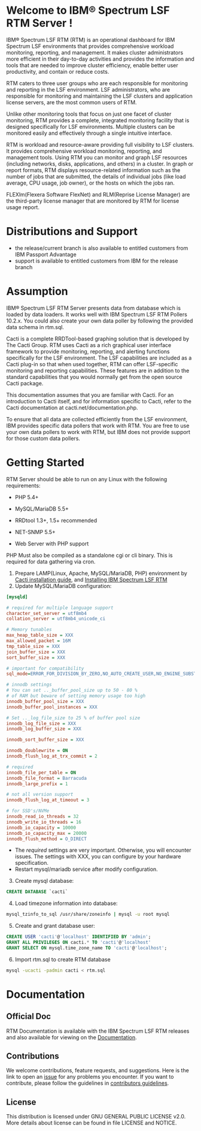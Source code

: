 # Welcome to IBM® Spectrum LSF RTM Server !


IBM® Spectrum LSF RTM (RTM) is an operational dashboard for IBM Spectrum LSF environments that provides comprehensive workload monitoring, reporting, and management. It makes cluster administrators more efficient in their day-to-day activities and provides the information and tools that are needed to improve cluster efficiency, enable better user productivity, and contain or reduce costs.

RTM caters to three user groups who are each responsible for monitoring and reporting in the LSF environment. LSF administrators, who are responsible for monitoring and maintaining the LSF clusters and application license servers, are the most common users of RTM.

Unlike other monitoring tools that focus on just one facet of cluster monitoring, RTM provides a complete, integrated monitoring facility that is designed specifically for LSF environments. Multiple clusters can be monitored easily and effectively through a single intuitive interface.

RTM is workload and resource-aware providing full visibility to LSF clusters. It provides comprehensive workload monitoring, reporting, and management tools. Using RTM you can monitor and graph LSF resources (including networks, disks, applications, and others) in a cluster. In graph or report formats, RTM displays resource-related information such as the number of jobs that are submitted, the details of individual jobs (like load average, CPU usage, job owner), or the hosts on which the jobs ran.

FLEXlm(Flexera Software FlexNet) and RLM(Reprise License Manager) are the third-party license manager that are monitored by RTM for license usage report.

# Distributions and Support

- the release/current branch is also available to entitled customers from IBM Passport Advantage
- support is available to entitled customers from IBM for the release branch

# Assumption

IBM® Spectrum LSF RTM Server presents data from database which is loaded by data loaders. It works well with IBM Spectrum LSF RTM Pollers 10.2.x. You could also create your own
data poller by following the provided data schema in rtm.sql.

Cacti is a complete RRDTool-based graphing solution that is developed by The Cacti Group. RTM uses Cacti as a rich graphical user interface framework to provide monitoring, reporting, and alerting functions specifically for the LSF environment. The LSF capabilities are included as a Cacti plug-in so that when used together, RTM can offer LSF-specific monitoring and reporting capabilities. These features are in addition to the standard capabilities that you would normally get from the open source Cacti package.

This documentation assumes that you are familiar with Cacti. For an introduction to Cacti itself, and for information specific to Cacti, refer to the Cacti documentation at cacti.net/documentation.php.

To ensure that all data are collected efficiently from the LSF environment, IBM provides specific data pollers that work with RTM. You are free to use your own data pollers to work with RTM, but IBM does not provide support for those custom data pollers.

# Getting Started

RTM Server should be able to run on any Linux with the following requirements:

- PHP 5.4+

- MySQL/MariaDB 5.5+

- RRDtool 1.3+, 1.5+ recommended

- NET-SNMP 5.5+

- Web Server with PHP support

PHP Must also be compiled as a standalone cgi or cli binary. This is required
for data gathering via cron.

1. Prepare LAMP(Linux, Apache, MySQL/MariaDB, PHP) environment by [Cacti installation guide](https://github.com/Cacti/documentation/blob/develop/README.md#cacti-installation), and [Installing IBM Spectrum LSF RTM
](https://www.ibm.com/docs/en/spectrum-lsf-rtm/10.2.0?topic=migrating-installing-spectrum-lsf-rtm)
2. Update MySQL/MariaDB configuration:
```ini
[mysqld]

# required for multiple language support
character_set_server = utf8mb4
collation_server = utf8mb4_unicode_ci

# Memory tunables
max_heap_table_size = XXX
max_allowed_packet = 16M
tmp_table_size = XXX
join_buffer_size = XXX
sort_buffer_size = XXX

# important for compatibility
sql_mode=ERROR_FOR_DIVISION_BY_ZERO,NO_AUTO_CREATE_USER,NO_ENGINE_SUBSTITUTION

# innodb settings
# You can set .._buffer_pool_size up to 50 - 80 %
# of RAM but beware of setting memory usage too high
innodb_buffer_pool_size = XXX
innodb_buffer_pool_instances = XXX

# Set .._log_file_size to 25 % of buffer pool size
innodb_log_file_size = XXX
innodb_log_buffer_size = XXX

innodb_sort_buffer_size = XXX

innodb_doublewrite = ON
innodb_flush_log_at_trx_commit = 2

# required
innodb_file_per_table = ON
innodb_file_format = Barracuda
innodb_large_prefix = 1

# not all version support
innodb_flush_log_at_timeout = 3

# for SSD's/NVMe
innodb_read_io_threads = 32
innodb_write_io_threads = 16
innodb_io_capacity = 10000
innodb_io_capacity_max = 20000
innodb_flush_method = O_DIRECT
```

* The *required* settings are very important.  Otherwise, you will encounter issues. The settings with XXX, you can configure by your hardware specification.
* Restart mysql/mariadb service after modify configuration.

3. Create mysql database:
```SQL
CREATE DATABASE `cacti`
```
4. Load timezone information into database:
```bash
mysql_tzinfo_to_sql /usr/share/zoneinfo | mysql -u root mysql
```
5. Create and grant database user:
```SQL
CREATE USER 'cacti'@'localhost' IDENTIFIED BY 'admin';
GRANT ALL PRIVILEGES ON cacti.* TO 'cacti'@'localhost'
GRANT SELECT ON mysql.time_zone_name TO 'cacti'@'localhost';
```
6. Import rtm.sql to create RTM database
```bash
mysql -ucacti -padmin cacti < rtm.sql
```

# Documentation

## Official Doc
RTM Documentation is available with the IBM Spectrum LSF RTM releases and also available for viewing on the [Documentation](https://www.ibm.com/docs/en/spectrum-lsf-rtm).

## Contributions

We welcome contributions, feature requests, and suggestions. Here is the link to open an [issue](https://github.com/IBM/ibm-spectrum-lsf-rtm-server/issues) for any problems you encounter. If you want to contribute, please follow the guidelines in [contributors guidelines](https://github.com/IBM/ibm-spectrum-lsf-rtm-server/blob/main/CONTRIBUTING.md).

## License

This distribution is licensed under GNU GENERAL PUBLIC LICENSE v2.0. More details about license can be found in file LICENSE and NOTICE.
